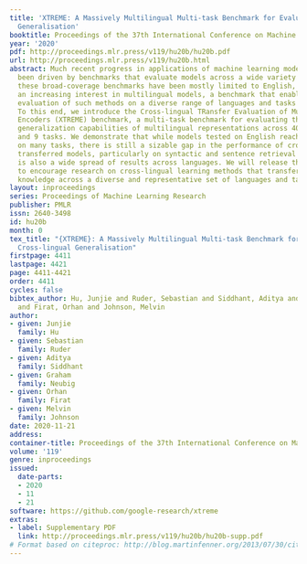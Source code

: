 ```yaml
---
title: 'XTREME: A Massively Multilingual Multi-task Benchmark for Evaluating Cross-lingual
  Generalisation'
booktitle: Proceedings of the 37th International Conference on Machine Learning
year: '2020'
pdf: http://proceedings.mlr.press/v119/hu20b/hu20b.pdf
url: http://proceedings.mlr.press/v119/hu20b.html
abstract: Much recent progress in applications of machine learning models to NLP has
  been driven by benchmarks that evaluate models across a wide variety of tasks. However,
  these broad-coverage benchmarks have been mostly limited to English, and despite
  an increasing interest in multilingual models, a benchmark that enables the comprehensive
  evaluation of such methods on a diverse range of languages and tasks is still missing.
  To this end, we introduce the Cross-lingual TRansfer Evaluation of Multilingual
  Encoders (XTREME) benchmark, a multi-task benchmark for evaluating the cross-lingual
  generalization capabilities of multilingual representations across 40 languages
  and 9 tasks. We demonstrate that while models tested on English reach human performance
  on many tasks, there is still a sizable gap in the performance of cross-lingually
  transferred models, particularly on syntactic and sentence retrieval tasks. There
  is also a wide spread of results across languages. We will release the benchmark
  to encourage research on cross-lingual learning methods that transfer linguistic
  knowledge across a diverse and representative set of languages and tasks.
layout: inproceedings
series: Proceedings of Machine Learning Research
publisher: PMLR
issn: 2640-3498
id: hu20b
month: 0
tex_title: "{XTREME}: A Massively Multilingual Multi-task Benchmark for Evaluating
  Cross-lingual Generalisation"
firstpage: 4411
lastpage: 4421
page: 4411-4421
order: 4411
cycles: false
bibtex_author: Hu, Junjie and Ruder, Sebastian and Siddhant, Aditya and Neubig, Graham
  and Firat, Orhan and Johnson, Melvin
author:
- given: Junjie
  family: Hu
- given: Sebastian
  family: Ruder
- given: Aditya
  family: Siddhant
- given: Graham
  family: Neubig
- given: Orhan
  family: Firat
- given: Melvin
  family: Johnson
date: 2020-11-21
address: 
container-title: Proceedings of the 37th International Conference on Machine Learning
volume: '119'
genre: inproceedings
issued:
  date-parts:
  - 2020
  - 11
  - 21
software: https://github.com/google-research/xtreme
extras:
- label: Supplementary PDF
  link: http://proceedings.mlr.press/v119/hu20b/hu20b-supp.pdf
# Format based on citeproc: http://blog.martinfenner.org/2013/07/30/citeproc-yaml-for-bibliographies/
---
```

